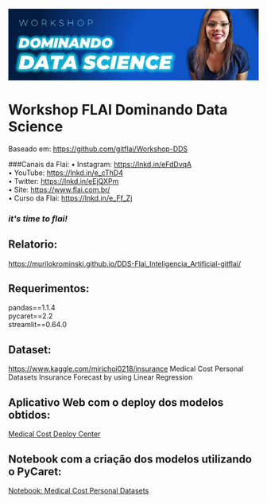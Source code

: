 ![alt text](https://github.com/MuriloKrominski/DDS-Flai_Inteligencia_Artificial-gitflai/blob/main/imagens/DDS-Flai1.jpg?raw=true)
# Workshop FLAI Dominando Data Science 
Baseado em: https://github.com/gitflai/Workshop-DDS

###Canais da Flai:
• Instagram: https://lnkd.in/eFdDvqA<br>
• YouTube: https://lnkd.in/e_cThD4<br>
• Twitter: https://lnkd.in/eEjQXPm<br>
• Site: https://www.flai.com.br/<br>
• Curso da Flai: https://lnkd.in/e_Ff_Zj<br>
### *it's time to flai!*

## Relatorio:
https://murilokrominski.github.io/DDS-Flai_Inteligencia_Artificial-gitflai/

## Requerimentos:
pandas==1.1.4<br>
pycaret==2.2<br>
streamlit==0.64.0<br>

## Dataset:
https://www.kaggle.com/mirichoi0218/insurance
Medical Cost Personal Datasets
Insurance Forecast by using Linear Regression

## Aplicativo Web com o deploy dos modelos obtidos:
[Medical Cost Deploy Center](https://share.streamlit.io/gitflai/workshop-dds/main/medical.py)

## Notebook com a criação dos modelos utilizando o PyCaret:
[Notebook: Medical Cost Personal Datasets](https://github.com/MuriloKrominski/DDS-Flai_Inteligencia_Artificial-gitflai/blob/main/Dados_de_Custos_Medicos.ipynb)
